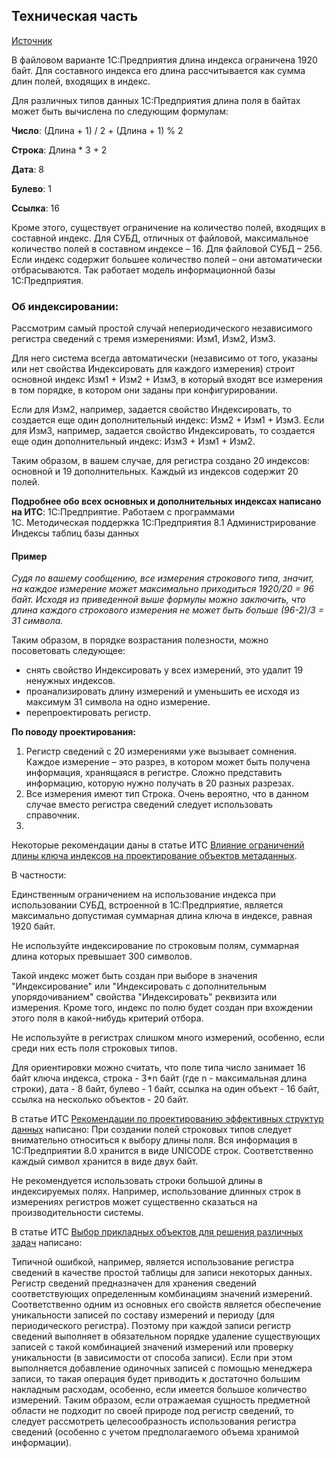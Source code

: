 ## Техническая часть

[Источник](http://devtrainingforum.v8.1c.ru/forum/thread.jsp?id=538627&threadtype=0&print=1)

В файловом варианте 1С:Предприятия длина индекса ограничена 1920 байт.
Для составного индекса его длина рассчитывается как сумма длин полей, входящих в индекс.

Для различных типов данных 1С:Предприятия длина поля в байтах может быть вычислена по следующим формулам:

**Число**: (Длина + 1) / 2 + (Длина + 1) % 2

**Строка**: Длина * 3 + 2

**Дата**: 8

**Булево**: 1

**Ссылка**: 16

Кроме этого, существует ограничение на количество полей, входящих в составной индекс. 
Для СУБД, отличных от файловой, максимальное количество полей в составном индексе – 16. 
Для файловой СУБД – 256. Если индекс содержит большее количество полей – они автоматически отбрасываются. Так работает модель информационной базы 1С:Предприятия.

### Об индексировании:

Рассмотрим самый простой случай непериодического независимого регистра сведений с тремя измерениями: Изм1, Изм2, Изм3.

Для него система всегда автоматически (независимо от того, указаны или нет свойства Индексировать для каждого измерения) строит основной индекс Изм1 + Изм2 + Изм3, в который входят все измерения в том порядке, в котором они заданы при конфигурировании.

Если для Изм2, например, задается свойство Индексировать, то создается еще один дополнительный индекс: Изм2 + Изм1 + Изм3.
Если для Изм3, например, задается свойство Индексировать, то создается еще один дополнительный индекс: Изм3 + Изм1 + Изм2.

Таким образом, в вашем случае, для регистра создано 20 индексов: основной и 19 дополнительных. Каждый из индексов содержит 20 полей.

**Подробнее обо всех основных и дополнительных индексах написано на ИТС**:
1С:Предприятие. Работаем с программами  
  1C. Методическая поддержка 1С:Предприятия 8.1
     Администрирование
       Индексы таблиц базы данных

#### Пример 
*Судя по вашему сообщению, все измерения строкового типа, значит, на каждое измерение может максимально приходиться 1920/20 = 96 байт.
Исходя из приведенной выше формулы можно заключить, что длина каждого строкового измерения не может быть больше (96-2)/3 = 31 символа.*


Таким образом, в порядке возрастания полезности, можно посоветовать следующее:
- снять свойство Индексировать у всех измерений, это удалит 19 ненужных индексов.
- проанализировать длину измерений и уменьшить ее исходя из максимум 31 символа на одно измерение.
- перепроектировать регистр.

**По поводу проектирования:**
1. Регистр сведений с 20 измерениями уже вызывает сомнения. Каждое измерение – это разрез, в котором может быть получена информация, хранящаяся в регистре. Сложно представить информацию, которую нужно получать в 20 разных разрезах.
2. Все измерения имеют тип Строка. Очень вероятно, что в данном случае вместо регистра сведений следует использовать справочник.
3. 


Некоторые рекомендации даны в статье ИТС [Влияние ограничений длины ключа индексов на проектирование объектов метаданных](https://its.1c.ru/db/metod8dev/content/1828/hdoc).

 В частности:

Единственным ограничением на использование индекса при использовании СУБД, встроенной в 1С:Предприятие, является максимально допустимая суммарная длина ключа в индексе, равная 1920 байт.

Не используйте индексирование по строковым полям, суммарная длина которых превышает 300 символов. 

Такой индекс может быть создан при выборе в значения "Индексирование" или "Индексировать с дополнительным упорядочиванием" свойства "Индексировать" реквизита или измерения. Кроме того, индекс по полю будет создан при вхождении этого поля в какой-нибудь критерий отбора.


Не используйте в регистрах слишком много измерений, особенно, если среди них есть поля строковых типов. 

Для ориентировки можно считать, что поле типа число занимает 16 байт ключа индекса, строка - 3*n байт (где n - максимальная длина строки), дата - 8 байт, булево - 1 байт, ссылка на один объект - 16 байт, ссылка на несколько объектов - 20 байт.


В статье ИТС [Рекомендации по проектированию эффективных структур данных](/docs/Рекомендации%20по%20проектированию%20эффективных%20структур%20данных.md) написано:
При создании полей строковых типов следует внимательно относиться к выбору длины поля. Вся информация в 1С:Предприятии 8.0 хранится в виде UNICODE строк. Соответственно каждый символ хранится в виде двух байт. 

Не рекомендуется использовать строки большой длины в индексируемых полях. Например, использование длинных строк в измерениях регистров может существенно сказаться на производительности системы.


В статье ИТС [Выбор прикладных объектов для решения различных задач](https://its.1c.ru/db/metod8dev/content/2557/hdoc) написано:

Типичной ошибкой, например, является использование регистра сведений в качестве простой таблицы для записи некоторых данных. Регистр сведений предназначен для хранения сведений соответствующих определенным комбинациям значений измерений. Соответственно одним из основных его свойств является обеспечение уникальности записей по составу измерений и периоду (для периодического регистра). Поэтому при каждой записи регистр сведений выполняет в обязательном порядке удаление существующих записей с такой комбинацией значений измерений или проверку уникальности (в зависимости от способа записи). Если при этом выполняется добавление одиночных записей с помощью менеджера записи, то такая операция будет приводить к достаточно большим накладным расходам, особенно, если имеется большое количество измерений. Таким образом, если отражаемая сущность предметной области не подходит по своей природе под регистр сведений, то следует  рассмотреть целесообразность использования регистра сведений (особенно с учетом предполагаемого объема хранимой информации).